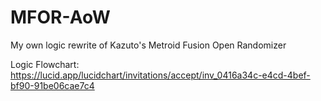 # MFOR-AoW
My own logic rewrite of Kazuto's Metroid Fusion Open Randomizer


Logic Flowchart:
https://lucid.app/lucidchart/invitations/accept/inv_0416a34c-e4cd-4bef-bf90-91be06cae7c4
